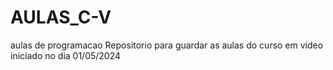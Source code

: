 # AULAS_C-V
 aulas de programacao
Repositorio para guardar as aulas do curso em video iniciado no dia 01/05/2024